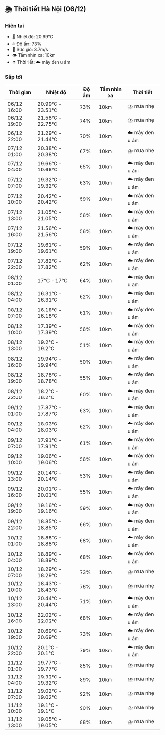 ## 🌦️ Thời tiết Hà Nội (06/12)

### Hiện tại

- 🌡️ Nhiệt độ: 20.99℃
- 💦 Độ ẩm: 73%
- 💨 Sức gió: 3.7m/s
- 👁️ Tầm nhìn xa: 10km
- ☂️ Thời tiết: ☁️ mây đen u ám

### Sắp tới

| Thời gian | Nhiệt độ | Độ ẩm | Tầm nhìn xa | Thời tiết |
| --- | --- | --- | --- | --- |
| 06/12 16:00 | 20.99℃ - 23.51℃ | 73% | 10km | ⛈️ mưa nhẹ |
| 06/12 19:00 | 21.58℃ - 22.75℃ | 74% | 10km | ⛈️ mưa nhẹ |
| 06/12 22:00 | 21.29℃ - 21.44℃ | 70% | 10km | ☁️ mây đen u ám |
| 07/12 01:00 | 20.38℃ - 20.38℃ | 67% | 10km | ⛈️ mưa nhẹ |
| 07/12 04:00 | 19.66℃ - 19.66℃ | 65% | 10km | ☁️ mây đen u ám |
| 07/12 07:00 | 19.32℃ - 19.32℃ | 63% | 10km | ☁️ mây đen u ám |
| 07/12 10:00 | 20.42℃ - 20.42℃ | 59% | 10km | ☁️ mây đen u ám |
| 07/12 13:00 | 21.05℃ - 21.05℃ | 56% | 10km | ☁️ mây đen u ám |
| 07/12 16:00 | 21.56℃ - 21.56℃ | 56% | 10km | ☁️ mây đen u ám |
| 07/12 19:00 | 19.61℃ - 19.61℃ | 59% | 10km | ☁️ mây đen u ám |
| 07/12 22:00 | 17.82℃ - 17.82℃ | 62% | 10km | ☁️ mây đen u ám |
| 08/12 01:00 | 17℃ - 17℃ | 64% | 10km | ☁️ mây đen u ám |
| 08/12 04:00 | 16.31℃ - 16.31℃ | 62% | 10km | ☁️ mây đen u ám |
| 08/12 07:00 | 16.18℃ - 16.18℃ | 61% | 10km | ☁️ mây đen u ám |
| 08/12 10:00 | 17.39℃ - 17.39℃ | 56% | 10km | ☁️ mây đen u ám |
| 08/12 13:00 | 19.2℃ - 19.2℃ | 51% | 10km | ☁️ mây đen u ám |
| 08/12 16:00 | 19.94℃ - 19.94℃ | 50% | 10km | ☁️ mây đen u ám |
| 08/12 19:00 | 18.78℃ - 18.78℃ | 55% | 10km | ☁️ mây đen u ám |
| 08/12 22:00 | 18.2℃ - 18.2℃ | 60% | 10km | ☁️ mây đen u ám |
| 09/12 01:00 | 17.87℃ - 17.87℃ | 63% | 10km | ☁️ mây đen u ám |
| 09/12 04:00 | 18.03℃ - 18.03℃ | 62% | 10km | ☁️ mây đen u ám |
| 09/12 07:00 | 17.91℃ - 17.91℃ | 61% | 10km | ☁️ mây đen u ám |
| 09/12 10:00 | 19.06℃ - 19.06℃ | 56% | 10km | ☁️ mây đen u ám |
| 09/12 13:00 | 20.14℃ - 20.14℃ | 53% | 10km | ☁️ mây đen u ám |
| 09/12 16:00 | 20.01℃ - 20.01℃ | 55% | 10km | ☁️ mây đen u ám |
| 09/12 19:00 | 19.16℃ - 19.16℃ | 59% | 10km | ☁️ mây đen u ám |
| 09/12 22:00 | 18.85℃ - 18.85℃ | 66% | 10km | ☁️ mây đen u ám |
| 10/12 01:00 | 18.88℃ - 18.88℃ | 68% | 10km | ☁️ mây đen u ám |
| 10/12 04:00 | 18.89℃ - 18.89℃ | 68% | 10km | ☁️ mây đen u ám |
| 10/12 07:00 | 18.29℃ - 18.29℃ | 73% | 10km | ⛈️ mưa nhẹ |
| 10/12 10:00 | 18.43℃ - 18.43℃ | 76% | 10km | ⛈️ mưa nhẹ |
| 10/12 13:00 | 20.44℃ - 20.44℃ | 71% | 10km | ☁️ mây đen u ám |
| 10/12 16:00 | 22.02℃ - 22.02℃ | 68% | 10km | ☁️ mây đen u ám |
| 10/12 19:00 | 20.69℃ - 20.69℃ | 73% | 10km | ☁️ mây đen u ám |
| 10/12 22:00 | 20.1℃ - 20.1℃ | 79% | 10km | ☁️ mây đen u ám |
| 11/12 01:00 | 19.77℃ - 19.77℃ | 85% | 10km | ⛈️ mưa nhẹ |
| 11/12 04:00 | 19.32℃ - 19.32℃ | 89% | 10km | ⛈️ mưa nhẹ |
| 11/12 07:00 | 19.02℃ - 19.02℃ | 92% | 10km | ⛈️ mưa nhẹ |
| 11/12 10:00 | 19.1℃ - 19.1℃ | 90% | 10km | ⛈️ mưa nhẹ |
| 11/12 13:00 | 19.05℃ - 19.05℃ | 88% | 10km | ⛈️ mưa nhẹ |
